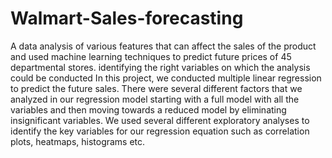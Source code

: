 # Walmart-Sales-forecasting
A data analysis of various features that can affect the sales of the product and used machine learning techniques to predict future prices of 45 departmental stores.
identifying the right variables on which the analysis could be conducted
In this project, we conducted multiple linear regression to predict the future sales. There were
several different factors that we analyzed in our regression model starting with a full model with
all the variables and then moving towards a reduced model by eliminating insignificant variables.
We used several different exploratory analyses to identify the key variables for our regression
equation such as correlation plots, heatmaps, histograms etc.
